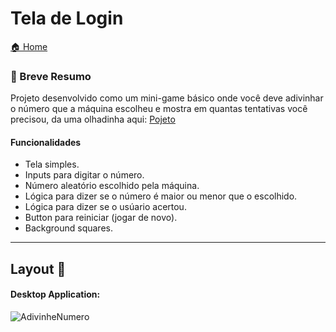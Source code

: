 # Tela de Login

[🏠 Home](https://github.com/savionascimentodev/Projetos-FrontEnd)

### 🎯 Breve Resumo

Projeto desenvolvido como um mini-game básico onde você deve adivinhar o número que a máquina escolheu e mostra em quantas tentativas você precisou, da uma olhadinha aqui: [Pojeto](https://vercel.com/savionascimentodev/projetos-frontend-adivinhenumero)

#### Funcionalidades

* Tela simples.
* Inputs para digitar o número.
* Número aleatório escolhido pela máquina.
* Lógica para dizer se o número é maior ou menor que o escolhido.
* Lógica para dizer se o usúario acertou.
* Button para reiniciar (jogar de novo).
* Background squares.

---

## Layout 🚧

#### Desktop Application:

![AdivinheNumero](https://github.com/savionascimentodev/Projetos-FrontEnd/blob/main/AdivinheNumero/img/Adivinhe%20o%20N%C3%BAmero%20-%20gif.gif)



